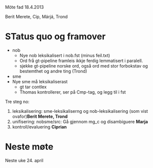 Möte fad 18.4.2013

Berit Merete, Cip, Márjá, Trond

# STatus quo og framover

* nob
    - Nye nob leksikalisert i nob.fst (minus feil.txt)
    - Ord frå gt-pipeline framleis ikkje ferdig lemmatisert i paralell.
    - sjekke gt-pipeline norske ord, også ord med stor forbokstav og bestemthet og andre ting (Trond)
* sme
* Nye sme må leksikaliserast
    - gt tar contlex
    - Thomas kontrollerer, ser på Cmp-tag, og legg til i fst  

Tre steg no:
1. leksikalisering: sme-leksikaliserng og nob-leksikalisering (som vist ovafor)**Berit Merete, Trond**
1. unifisering: nobsme/src: Gå gjennom mg_c og disambiguere **Marja** 
1. kontroll/evaluering **Ciprian**

# Neste møte
Neste uke 24. april
